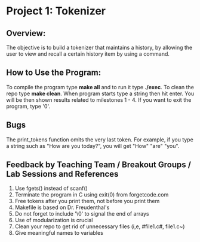 Project 1: Tokenizer
====================
## Overview:
The objective is to build a tokenizer that maintains a history, by allowing
the user to view and recall a certain history item by using a command.

## How to Use the Program:
To compile the program type **make all** and to run it type **./exec**. To
clean the repo type **make clean**. When program starts type a string then hit
enter. You will be then shown results related to milestones 1 - 4. If you want
to exit the program, type '0'.

## Bugs
The print_tokens function omits the very last token. For example, if you type
a string such as "How are you today?", you will get "How" "are" "you".

## Feedback by Teaching Team / Breakout Groups / Lab Sessions and References
1.  Use fgets() instead of scanf()
2.  Terminate the program in C using exit(0) from forgetcode.com
3.  Free tokens after you print them, not before you print them
4.  Makefile is based on Dr. Freudenthal's
5.  Do not forget to include '\0' to signal the end of arrays
6.  Use of modularization is crucial
7.  Clean your repo to get rid of unnecessary files (i,e, #file1.c#, file1.c~)
8.  Give meaningful names to variables



